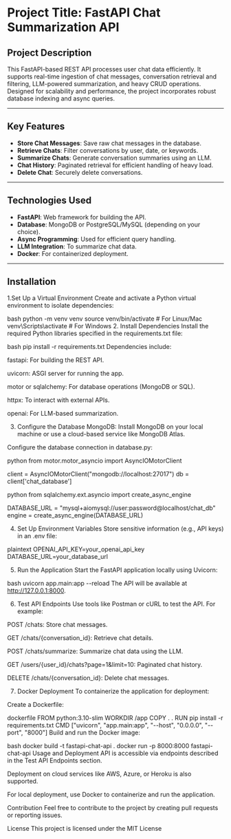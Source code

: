 # Project Title: FastAPI Chat Summarization API

## Project Description
This FastAPI-based REST API processes user chat data efficiently. It supports real-time ingestion of chat messages, conversation retrieval and filtering, LLM-powered summarization, and heavy CRUD operations. Designed for scalability and performance, the project incorporates robust database indexing and async queries.

---

## Key Features
- **Store Chat Messages**: Save raw chat messages in the database.
- **Retrieve Chats**: Filter conversations by user, date, or keywords.
- **Summarize Chats**: Generate conversation summaries using an LLM.
- **Chat History**: Paginated retrieval for efficient handling of heavy load.
- **Delete Chat**: Securely delete conversations.

---

## Technologies Used
- **FastAPI**: Web framework for building the API.
- **Database**: MongoDB or PostgreSQL/MySQL (depending on your choice).
- **Async Programming**: Used for efficient query handling.
- **LLM Integration**: To summarize chat data.
- **Docker**: For containerized deployment.

---

## Installation
1.Set Up a Virtual Environment
Create and activate a Python virtual environment to isolate dependencies:

bash
python -m venv venv
source venv/bin/activate  # For Linux/Mac
venv\Scripts\activate  # For Windows
2. Install Dependencies
Install the required Python libraries specified in the requirements.txt file:

bash
pip install -r requirements.txt
Dependencies include:

fastapi: For building the REST API.

uvicorn: ASGI server for running the app.

motor or sqlalchemy: For database operations (MongoDB or SQL).

httpx: To interact with external APIs.

openai: For LLM-based summarization.

3. Configure the Database
MongoDB:
Install MongoDB on your local machine or use a cloud-based service like MongoDB Atlas.

Configure the database connection in database.py:

python
from motor.motor_asyncio import AsyncIOMotorClient

client = AsyncIOMotorClient("mongodb://localhost:27017")
db = client['chat_database']

python
from sqlalchemy.ext.asyncio import create_async_engine

DATABASE_URL = "mysql+aiomysql://user:password@localhost/chat_db"
engine = create_async_engine(DATABASE_URL)

4. Set Up Environment Variables
Store sensitive information (e.g., API keys) in an .env file:

plaintext
OPENAI_API_KEY=your_openai_api_key
DATABASE_URL=your_database_url

5. Run the Application
Start the FastAPI application locally using Uvicorn:

bash
uvicorn app.main:app --reload
The API will be available at http://127.0.0.1:8000.

6. Test API Endpoints
Use tools like Postman or cURL to test the API. For example:

POST /chats: Store chat messages.

GET /chats/{conversation_id}: Retrieve chat details.

POST /chats/summarize: Summarize chat data using the LLM.

GET /users/{user_id}/chats?page=1&limit=10: Paginated chat history.

DELETE /chats/{conversation_id}: Delete chat messages.

7. Docker Deployment
To containerize the application for deployment:

Create a Dockerfile:

dockerfile
FROM python:3.10-slim
WORKDIR /app
COPY . .
RUN pip install -r requirements.txt
CMD ["uvicorn", "app.main:app", "--host", "0.0.0.0", "--port", "8000"]
Build and run the Docker image:

bash
docker build -t fastapi-chat-api .
docker run -p 8000:8000 fastapi-chat-api
Usage and Deployment
API is accessible via endpoints described in the Test API Endpoints section.

Deployment on cloud services like AWS, Azure, or Heroku is also supported.

For local deployment, use Docker to containerize and run the application.

Contribution
Feel free to contribute to the project by creating pull requests or reporting issues.

License
This project is licensed under the MIT License

